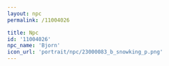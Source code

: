 ```yaml
---
layout: npc
permalink: /11004026

title: Npc
id: '11004026'
npc_name: 'Bjorn'
icon_url: 'portrait/npc/23000083_b_snowking_p.png'
---
```

